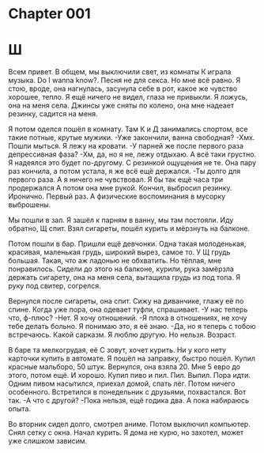 # Chapter 001
# Ш

Всем привет.
В общем, мы выключили свет, из комнаты К
играла музыка. Do I wanna know?. Песня не
для секса. Но мне всё равно. Я стою, вроде,
она нагнулась, засунула себе в рот, какое
же чувство хорошее, тепло. Я ещё ничего не
видел, глаза не привыкли. Я ложусь, она на
меня села. Джинсы уже сняты по колено, она
мне надеает резинку, садится на меня. 

Я потом оделся пошёл в комнату. Там К и Д
занимались спортом, все такие потные, крутые
мужики. -Уже закончили, ванна свободная? -Хмх.
Пошли мыться. Я лежу на кровати. -У парней же
после первого раза депрессивная фаза? -Хм,
да, но я не, лежу отдыхаю. А всё таки грустно.
Я надеялся это будет по-другому. С резинкой
ощущения не те. Она пару раз кончила, а потом
устала, я же всё ещё держался. -Ты долго для
первого раза. А я ничего не чувствовал. Я бы
так ещё часа три продержался  А потом она мне
рукой. Кончил, выбросил резинку. Иронично.
Первый раз. А физические воспоминания в
мусорку выброшены.

Мы пошли в зал. Я зашёл к парням в ванну,
мы там постояли. Иду обратно, Щ спит. Взял
сигареты, пошёл курить и мёрзнуть на балконе.

Потом пошли в бар. Пришли ещё девчонки. Одна
такая молоденькая, красивая, маленькая грудь,
широкий вырез, самое то. У Щ грудь большая.
Такая, что аж ладонью не обхватить. Но тёплая,
мне понравилось. Сидели до этого на балконе,
курили, рука замёрзла держать сигарету, она
на меня села, вытащила грудь из под топа.
Я руку под свитер, согрелся.

Вернулся после сигареты, она спит. Сижу
на диванчике, глажу её по спине. Когда уже
пора, она одевает туфли, спрашивает. -У нас
теперь что, ф-плюс? -Нет. Я хочу отношений.
-Я плоха в отношениях, не хочу тебе делать
больно. Я понимаю это, я её знаю. -Да, но
я теперь с тобою встречаюсь. Какой сарказм.
Я люблю другую. Но нельзя. Возраст.

В баре та мелкогрудая, её С зовут, хочет
курить. Ни у кого нету карточки купить в
автомате. Я пошёл на заправку, быстро пошёл.
Купил красные мальборо, 50 штук. Вернулся,
она взяла 20. Мне 5 евро до этого, потом ещё.
И хорошо. Купил пиво и пил. Пил. Выпил. Пора
идти. Одним пивом насытился, приехал домой,
спать лёг. Потом ничего особенного. Встретился
в понедельник с друзьями, похвастался. Вот так.
-А что с другой? -Пока нельзя, ещё годика два.
А пока набираюсь опыта.

Во вторник сидел долго, смотрел аниме.
Потом выключил компьютер. Снял сетку с окна.
Начал курить. Я дома не курю, но захотел,
может уже слишком зависим.
